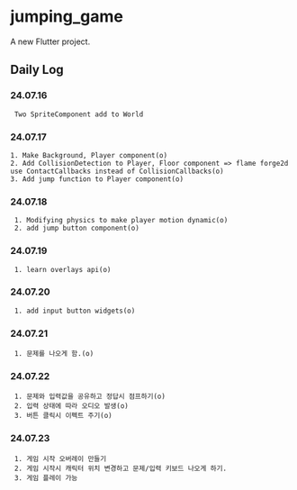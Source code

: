 # jumping_game

A new Flutter project.

## Daily Log

### 24.07.16

     Two SpriteComponent add to World

### 24.07.17

    1. Make Background, Player component(o)
    2. Add CollisionDetection to Player, Floor component => flame forge2d use ContactCallbacks instead of CollisionCallbacks(o)
    3. Add jump function to Player component(o)

### 24.07.18

     1. Modifying physics to make player motion dynamic(o)
     2. add jump button component(o)

### 24.07.19

     1. learn overlays api(o)

### 24.07.20

     1. add input button widgets(o)

### 24.07.21

     1. 문제를 나오게 함.(o)

### 24.07.22

     1. 문제와 입력값을 공유하고 정답시 점프하기(o)
     2. 입력 상태에 따라 오디오 발생(o)
     3. 버튼 클릭시 이펙트 주기(o)

### 24.07.23

     1. 게임 시작 오버레이 만들기
     2. 게임 시작시 캐릭터 위치 변경하고 문제/입력 키보드 나오게 하기.
     3. 게임 플레이 가능
